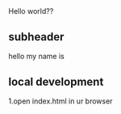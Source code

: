 ##

Hello world??

## subheader

hello my name is
## local development


1.open index.html in ur browser